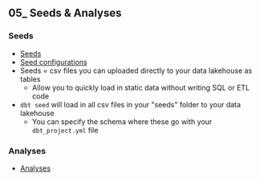 ## 05_ Seeds & Analyses

### Seeds
- [Seeds](https://docs.getdbt.com/docs/build/seeds)
- [Seed configurations](https://docs.getdbt.com/reference/seed-configs)
- Seeds = csv files you can uploaded directly to your data lakehouse as tables
  - Allow you to quickly load in static data without writing SQL or ETL code
- `dbt seed` will load in all csv files in your "seeds" folder to your data lakehouse
  - You can specify the schema where these go with your `dbt_project.yml` file

### Analyses
- [Analyses](https://docs.getdbt.com/docs/build/analyses)